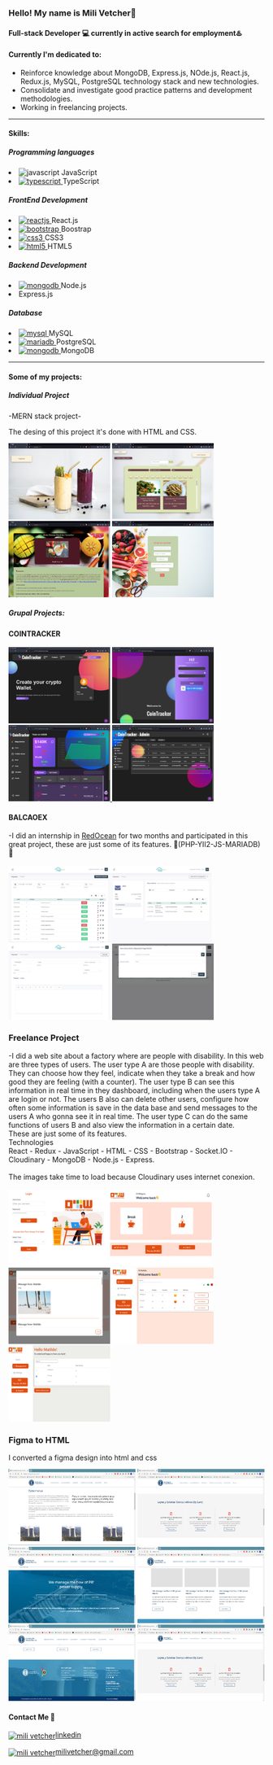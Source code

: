 

<!--
**milivetcher/milivetcher** is a ✨ _special_ ✨ repository because its `README.md` (this file) appears on your GitHub profile.

Here are some ideas to get you started:

- 🔭 I’m currently working on ...
- 🌱 I’m currently learning ...
- 👯 I’m looking to collaborate on ...
- 🤔 I’m looking for help with ...
- 💬 Ask me about ...
- 📫 How to reach me: ...
- 😄 Pronouns: ...
- ⚡ Fun fact: ...
-->
### Hello! My name is Mili Vetcher👋
#### Full-stack Developer 💻 currently in **active search** for employment♨️




#### Currently I'm dedicated to:


- Reinforce knowledge about MongoDB, Express.js, NOde.js, React.js, Redux.js, MySQL, PostgreSQL technology stack and new technologies.
- Consolidate and investigate good practice patterns and development methodologies.
- Working in freelancing projects.

___



#### Skills:


##### Programming languages


<li> <img src="https://upload.wikimedia.org/wikipedia/commons/thumb/9/99/Unofficial_JavaScript_logo_2.svg/512px-Unofficial_JavaScript_logo_2.svg.png" alt="javascript" width="25" height="25"/></a> JavaScript</li> <li> <a href="https://www.typescriptlang.org/" target="_blank"> <img src="https://cdn.worldvectorlogo.com/logos/typescript-2.svg" alt="typescript" width="25" height="25"/> </a> TypeScript</a>





##### FrontEnd Development


<li>
<a href="https://reactjs.org/" target="_blank"> <img src="https://upload.wikimedia.org/wikipedia/commons/thumb/a/a7/React-icon.svg/2300px-React-icon.svg.png" alt="reactjs" width="29" height="25"/> </a>React.js</li> <li><a href="https://getbootstrap.com" target="_blank"> <img src="https://brandslogos.com/wp-content/uploads/thumbs/bootstrap-logo-vector.svg" alt="bootstrap" width="25" height="25"/> </a> Boostrap</li> <li><a href="https://www.w3schools.com/css/" target="_blank"> <img src="https://www.kindpng.com/picc/m/464-4640184_css3-png-download-css-icon-transparent-png.png" alt="css3" width="25" height="25"/> </a> CSS3 </li> <li> <a href="https://www.w3.org/html/" target="_blank"> <img src="https://cdn.iconscout.com/icon/free/png-256/html5-40-1175193.png" alt="html5" width="30" height="30"/> </a> HTML5</li>


##### Backend Development
<p align="left"> <li>
<a href="https://nodejs.org/en//" target="_blank"> <img src="https://cdn.pixabay.com/photo/2015/04/23/17/41/node-js-736399_1280.png" alt="mongodb" width="50" height="25"/> </a> Node.js</li> <li><a href="https://expressjs.com" target="_blank"> </a> Express.js</li>
</p>



##### Database
<p align="left"> <li>
<a href="https://www.mysql.com/" target="_blank"> <img src="https://cdn-icons-png.flaticon.com/512/5968/5968313.png" alt="mysql" width="40" height="40"/> </a> MySQL</li><li>
<a href="https://mariadb.org/" target="_blank"> <img src="https://upload.wikimedia.org/wikipedia/commons/thumb/2/29/Postgresql_elephant.svg/1200px-Postgresql_elephant.svg.png" alt="mariadb" width="25" height="25"/> </a> PostgreSQL</li><li><a href="https://www.mongodb.com/es" target="_blank"> <img src="https://www.pngitem.com/pimgs/m/385-3850320_png-transparent-mongodb-icon-mongodb-logo-png-download.png" alt="mongodb" width="40" height="40"/> </a> MongoDB
 </li>
 </p>


_____


#### Some of my projects:
##### Individual Project
-MERN stack project-</br>
<p>The desing of this project it's done with HTML and CSS.</p>
<a href="https://youtu.be/eWT2gFe_i_c" target="_blank"> <img src="https://github.com/milivetcher/milivetcher/blob/main/images/Imagen1.png" width="200" height="150"/></a>  <a href="https://youtu.be/eWT2gFe_i_c" target="_blank"> <img src="https://github.com/milivetcher/milivetcher/blob/main/images/Imagen2.png" width="200" height="150"/></a>  <a href="https://youtu.be/eWT2gFe_i_c" target="_blank"> <img src="https://github.com/milivetcher/milivetcher/blob/main/images/Imagen3.png" width="200" height="150"/></a>   <a href="https://youtu.be/eWT2gFe_i_c" target="_blank"> <img src="https://github.com/milivetcher/milivetcher/blob/main/images/Imagen4.png" width="200" height="150"/></a> 

##### Grupal Projects:
#### COINTRACKER
  <a href="https://pf-03-cointracker.vercel.app/"> <img src="https://github.com/milivetcher/milivetcher/blob/main/images/1.png" width="200" height="150"/></a> <a href="https://pf-03-cointracker.vercel.app/" target="_blank"> <img src="https://github.com/milivetcher/milivetcher/blob/main/images/2.png" width="200" height="150"/></a>  <a href="https://pf-03-cointracker.vercel.app/" target="_blank"> <img src="https://github.com/milivetcher/milivetcher/blob/main/images/7.png" width="200" height="150"/></a><a href="https://pf-03-cointracker.vercel.app/" target="_blank"> <img src="https://github.com/milivetcher/milivetcher/blob/main/images/11.png" width="200" height="150"/></a><br/>
#### BALCAOEX
-I did an internship in <a href="https://www.linkedin.com/company/redocean-software-marketing/">RedOcean</a> for two months and participated in this great project, these are just some of its features.
🌱(PHP-YII2-JS-MARIADB)🌱<br/><br/>
<img src="https://github.com/milivetcher/milivetcher/blob/main/images/bl_1.png" width="200" height="150"/><img src="https://github.com/milivetcher/milivetcher/blob/main/images/bl_2.png" width="200" height="150"/>
<img src="https://github.com/milivetcher/milivetcher/blob/main/images/bl_3.png" width="200" height="150"/>
<img src="https://github.com/milivetcher/milivetcher/blob/main/images/bl_4.png" width="200" height="150"/>
### Freelance Project
-I did a web site about a factory where are people with disability. In this web are three types of users. The user type A are those people with disability. They can choose how they feel, indicate when they take a break and how good they are feeling (with a counter). The user type B can see this information in real time in they dashboard, including when the users type A are login or not. The users B also can delete other users, configure how often some information is save in the data base and send messages to the users A who gonna see it in real time. The user type C can do the same functions of users B and also view the information in a certain date.<br/>These are just some of its features.<br/>
Technologies <br/>
React - Redux - JavaScript - HTML - CSS - Bootstrap - Socket.IO - Cloudinary - MongoDB - Node.js - Express.<br/><br/>
The images take time to load because Cloudinary uses internet conexion.<br/><br/>
<a href="https://youtu.be/A93FcWQ8nt0" target="_blank"><img src="https://github.com/milivetcher/milivetcher/blob/43ee1591da6048220b54ec1f2879f264b18a16dc/Captura%20de%20pantalla%202023-06-29%20090127.png" width="200" height="150"/></a><a href="https://youtu.be/A93FcWQ8nt0" target="_blank"><img src="https://github.com/milivetcher/milivetcher/blob/43ee1591da6048220b54ec1f2879f264b18a16dc/Captura%20de%20pantalla%202023-06-29%20090203.png" width="200" height="150"/></a><a href="https://youtu.be/A93FcWQ8nt0" target="_blank"><img src="https://github.com/milivetcher/milivetcher/blob/43ee1591da6048220b54ec1f2879f264b18a16dc/Captura%20de%20pantalla%202023-06-29%20090231.png" width="200" height="150"/></a>
<a href="https://youtu.be/A93FcWQ8nt0" target="_blank"><img src="https://github.com/milivetcher/milivetcher/blob/43ee1591da6048220b54ec1f2879f264b18a16dc/Captura%20de%20pantalla%202023-06-29%20090334.png" width="200" height="150"/></a>
<a href="https://youtu.be/A93FcWQ8nt0" target="_blank"><img src="https://github.com/milivetcher/milivetcher/blob/43ee1591da6048220b54ec1f2879f264b18a16dc/Captura%20de%20pantalla%202023-06-29%20090356.png" width="200" height="150"/></a>
### Figma to HTML
<p>I converted a figma design into html and css</p>
<a href="https://github.com/milivetcher/milivetcher/blob/main/images/16.png" target="_blank"> <img src="https://github.com/milivetcher/milivetcher/blob/main/images/16.png" width="250" height="150"/></a>  <a href="https://github.com/milivetcher/milivetcher/blob/main/images/17.png" target="_blank"> <img src="https://github.com/milivetcher/milivetcher/blob/main/images/17.png" width="250" height="150"/></a>
<a href="https://github.com/milivetcher/milivetcher/blob/main/images/4.png" target="_blank"> <img src="https://github.com/milivetcher/milivetcher/blob/main/images/4.png" width="250" height="150"/></a>
<a href="https://github.com/milivetcher/milivetcher/blob/main/images/5.png" target="_blank"> <img src="https://github.com/milivetcher/milivetcher/blob/main/images/5.png" width="250" height="150"/></a>
<a href="https://github.com/milivetcher/milivetcher/blob/main/images/6.png" target="_blank"> <img src="https://github.com/milivetcher/milivetcher/blob/main/images/6.png" width="250" height="150"/></a>
<a href="https://github.com/milivetcher/milivetcher/blob/main/images/17.png" target="_blank"> <img src="https://github.com/milivetcher/milivetcher/blob/main/images/17.png" width="250" height="150"/></a>

#### Contact Me 📲




<a href="https://www.linkedin.com/in/milagros-vetcher-369b01123/" target="blank"><img align="center" src="https://cdn-icons-png.flaticon.com/512/174/174857.png" alt="mili vetcher" height="30" width="30" />linkedin</a>


<a href="mailto:milivetchergmail.com " target="blank"><img align="center" src="https://logodownload.org/wp-content/uploads/2018/03/gmail-logo-16.png" alt="mili vetcher" height="30" width="40" />milivetcher@gmail.com</a>
</p>

